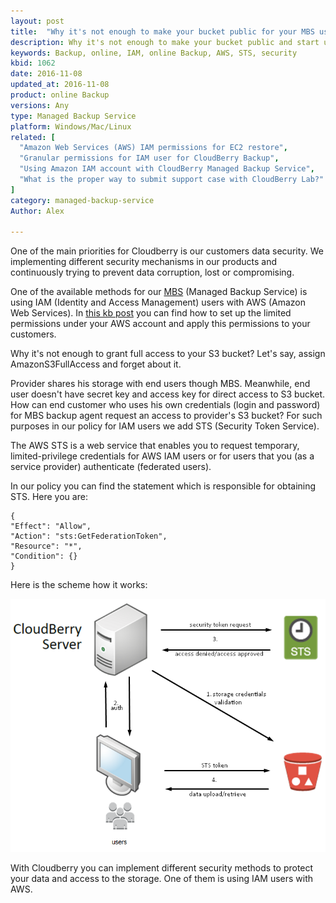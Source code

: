 ```yaml
---
layout: post
title:  "Why it's not enough to make your bucket public for your MBS users"
description: Why it's not enough to make your bucket public and start upload the data using Cloudberry?
keywords: Backup, online, IAM, online Backup, AWS, STS, security
kbid: 1062
date: 2016-11-08
updated_at: 2016-11-08
product: online Backup
versions: Any
type: Managed Backup Service
platform: Windows/Mac/Linux
related: [
  "Amazon Web Services (AWS) IAM permissions for EC2 restore",
  "Granular permissions for IAM user for CloudBerry Backup",
  "Using Amazon IAM account with CloudBerry Managed Backup Service",
  "What is the proper way to submit support case with CloudBerry Lab?"
]
category: managed-backup-service
Author: Alex

---
```


One of the main priorities for Cloudberry is our customers data security. We implementing different security mechanisms in our products and continuously trying to prevent data corruption, lost or compromising.

One of the available methods for our [MBS](/https://mspbackups.com/Admin/Login.aspx?ref=%2FAdmin%2FDefault.aspx) (Managed Backup Service) is using IAM (Identity and Access Management) users with AWS (Amazon Web Services). In [this kb post](/http://kb.cloudberrylab.com/kb1061/) you can find how to set up the limited permissions under your AWS account and apply this permissions to your customers.

Why it's not enough to grant full access to your S3 bucket? Let's say, assign AmazonS3FullAccess and forget about it.

Provider shares his storage with end users though MBS. Meanwhile, end user doesn't have secret key and access key for direct access to S3 bucket. How can end customer who uses his own credentials (login and password) for MBS backup agent request an access to provider's S3 bucket? For such purposes in our policy for IAM users we add STS (Security Token Service).  

The AWS STS is a web service that enables you to request temporary, limited-privilege credentials for AWS IAM users or for users that you (as a service provider) authenticate (federated users).

In our policy you can find the statement which is responsible for obtaining STS. Here you are:

 ```
 {
 "Effect": "Allow",
 "Action": "sts:GetFederationToken",
 "Resource": "*",
 "Condition": {}
 }
 ```

 Here is the scheme how it works:

 ![](/images/kb1062/screenshot.png)

With Cloudberry you can implement different security methods to protect your data and access to the storage. One of them is using IAM users with AWS.
